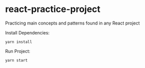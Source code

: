# react-practice-project

Practicing main concepts and patterns found in any React project


Install Dependencies:

    yarn install


Run Project: 

    yarn start
